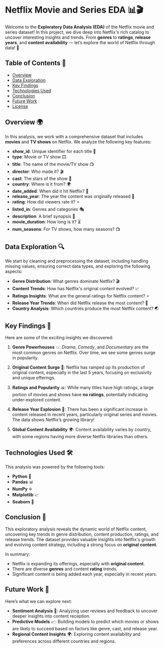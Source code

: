 # Netflix Movie and Series EDA 📊🎬

Welcome to the **Exploratory Data Analysis (EDA)** of the Netflix movie and series dataset! In this project, we dive deep into Netflix's rich catalog to uncover interesting insights and trends. From **genres** to **ratings**, **release years**, and **content availability** — let’s explore the world of Netflix through data! 🚀

## Table of Contents 📑
- [Overview](#overview)
- [Data Exploration](#data-exploration)
- [Key Findings](#key-findings)
- [Technologies Used](#technologies-used)
- [Conclusion](#conclusion)
- [Future Work](#future-work)
- [License](#license)

## Overview 🌍

In this analysis, we work with a comprehensive dataset that includes **movies** and **TV shows** on Netflix. We analyze the following key features:
- **show_id**: Unique identifier for each title 🎥
- **type**: Movie or TV show 🎞️
- **title**: The name of the movie/TV show 📺
- **director**: Who made it? 🎬
- **cast**: The stars of the show 🌟
- **country**: Where is it from? 🌍
- **date_added**: When did it hit Netflix? 📅
- **release_year**: The year the content was originally released 📆
- **rating**: How did viewers rate it? ⭐
- **listed_in**: Genres and categories 🎭
- **description**: A brief synopsis 📜
- **movie_duration**: How long is it? ⏳
- **num_seasons**: For TV shows, how many seasons? 📺

## Data Exploration 🔍

We start by cleaning and preprocessing the dataset, including handling missing values, ensuring correct data types, and exploring the following aspects:
- **Genre Distribution**: What genres dominate Netflix? 🎬
- **Content Trends**: How has Netflix's original content evolved? 📈
- **Ratings Insights**: What are the general ratings for Netflix content? ⭐
- **Release Year Trends**: When did Netflix release the most content? 📅
- **Country Analysis**: Which countries produce the most Netflix content? 🌏

## Key Findings 🔑

Here are some of the exciting insights we discovered:

1. **Genre Powerhouses** 💥: *Drama*, *Comedy*, and *Documentary* are the most common genres on Netflix. Over time, we see some genres surge in popularity.
   
2. **Original Content Surge** 🚀: Netflix has ramped up its production of original content, especially in the last 5 years, focusing on exclusivity and unique offerings.

3. **Ratings and Popularity** 📊: While many titles have high ratings, a large portion of movies and shows have **no ratings**, potentially indicating under-explored content.

4. **Release Year Explosion** 🌱: There has been a significant increase in content released in recent years, particularly original series and movies. The data shows Netflix’s growing library!

5. **Global Content Availability** 🌍: Content availability varies by country, with some regions having more diverse Netflix libraries than others.

## Technologies Used 🛠️

This analysis was powered by the following tools:
- **Python** 🐍
- **Pandas** 📊
- **NumPy** ➗
- **Matplotlib** 📈
- **Seaborn** 🎨

## Conclusion 🎯

This exploratory analysis reveals the dynamic world of Netflix content, uncovering key trends in genre distribution, content production, ratings, and release trends. The dataset provides valuable insights into Netflix's growth and evolving content strategy, including a strong focus on **original content**.

In summary:
- Netflix is expanding its offerings, especially with **original content**.
- There are diverse **genres** and content **rating** trends.
- Significant content is being added each year, especially in recent years.

## Future Work 🚧

Here’s what we can explore next:
- **Sentiment Analysis** 🧠: Analyzing user reviews and feedback to uncover deeper insights into content reception.
- **Predictive Models** 📈: Building models to predict which movies or shows are likely to succeed based on factors like genre, cast, and release year.
- **Regional Content Insights** 🌍: Exploring content availability and preferences across different countries and regions.
